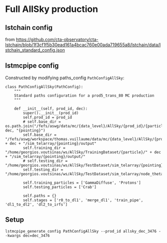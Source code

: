 # Full AllSky production

## lstchain config

from
https://github.com/cta-observatory/cta-lstchain/blob/1f3cf1f5b30ead161a4bcac760e00ada719655a8/lstchain/data/lstchain_standard_config.json


## lstmcpipe config

Constructed by modifying paths_config `PathConfigAllSky`:
```
class PathConfigAllSky(PathConfig):
    """
    Standard paths configuration for a prod5_trans_80 MC production
    """

    def __init__(self, prod_id, dec):
        super().__init__(prod_id)
        self.prod_id = prod_id
        # self.base_dir = os.path.join("/fefs/aswg/data/mc/{data_level}/AllSky/{prod_id}/{particle}/", dec, "{pointing}")
        self.base_dir = "/fefs/aswg/workspace/thomas.vuillaume/data/mc/{data_level}/AllSky/{prod_id}/{particle}/" + dec + "/sim_telarray/{pointing}/output"
        self.training_dir = "/home/georgios.voutsinas/ws/AllSky/TrainingDataset/{particle}/" + dec + "/sim_telarray/{pointing}/output/"
        # self.testing_dir = "/home/georgios.voutsinas/ws/AllSky/TestDataset/sim_telarray/{pointing}/output_v1.4/"
        self.testing_dir = "/home/georgios.voutsinas/ws/AllSky/TestDataset/sim_telarray/node_theta_10.0_az_102.199_/output_v1.4/"

        self.training_particles = ['GammaDiffuse', 'Protons']
        self.testing_particles = ['Crab']

        self.paths = {}
        self.stages = ['r0_to_dl1', 'merge_dl1', 'train_pipe', 'dl1_to_dl2', 'dl2_to_irfs']
```

## Setup

``` 
lstmcpipe_generate_config PathConfigAllSky --prod_id allsky_dec_3476 --kwargs dec=dec_3476

``` 